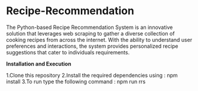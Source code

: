 # Recipe-Recommendation


The Python-based Recipe Recommendation System is an innovative solution that leverages web scraping to gather a diverse collection of cooking recipes from across the internet. With the ability to understand user preferences and interactions, the system provides personalized recipe suggestions that cater to individuals requirements.

**Installation and Execution**

1.Clone this repository
2.Install the required dependencies using : npm install
3.To run type the following command : npm run rrs
